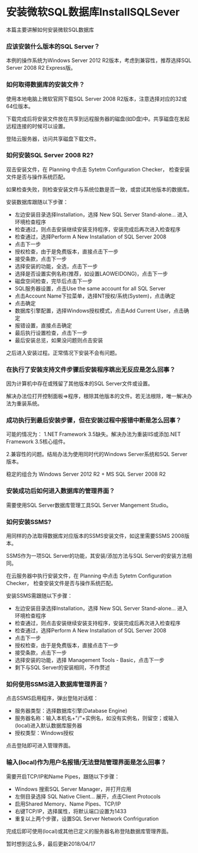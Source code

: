 # 安装微软SQL数据库InstallSQLSever
本篇主要讲解如何安装微软SQL数据库

### 应该安装什么版本的SQL Server？
本例的操作系统为Windows Server 2012 R2版本，考虑到兼容性，推荐选择SQL Server 2008 R2 Express版。

### 如何取得数据库的安装文件？
使用本地电脑上微软官网下载SQL Server 2008 R2版本，注意选择对应的32或64位版本。

下载完成后将安装文件放在共享到远程服务器的磁盘(如D盘)中。共享磁盘在发起远程连接的时候可以设置。

登陆云服务器，访问共享磁盘下载文件。

### 如何安装SQL Server 2008 R2?
双击安装文件，在 Planning 中点击 Sytetm Configuration Checker， 检查安装文件是否与操作系统匹配。

如果检查失败，则检查安装文件与系统位数是否一致，或尝试其他版本的数据库。

安装数据库跟随以下步骤：

* 左边安装目录选择Installation，选择 New SQL Server Stand-alone... 进入环境检查程序
* 检查通过，则点击安装继续安装支持程序，安装完成后再次进入检查程序
* 检查通过，选择Perform A New Installation of SQL Server 2008
* 点击下一步
* 授权检查，由于是免费版本，直接点击下一步
* 接受条款，点击下一步
* 选择安装的功能，全选，点击下一步
* 选择是否设置实例名称(推荐，如设置LAOWEIDONG)，点击下一步
* 磁盘空间检查，完毕后点击下一步
* SQL服务器设置，点击Use the same account for all SQL Server
* 点击Account Name下拉菜单，选择NT授权/系统(System)，点击确定
* 点击确定
* 数据库引擎配置，选择Windows授权模式，点击Add Current User，点击确定
* 报错设置，直接点击确定
* 最后执行设置检查，点击下一步
* 最后安装总览，如果没问题则点击安装

之后进入安装过程。正常情况下安装不会有问题。

### 在执行了安装支持文件步骤后安装程序跳出无反应是怎么回事？
因为计算机中存在或残留了其他版本的SQL Server文件或设置。

解决办法位打开控制面板=>程序，根除其他版本的文件。若无法根除，唯一解决办法为重装系统。

### 成功执行到最后安装步骤，但在安装过程中报错中断是怎么回事？
可能的情况为：
1.NET Framework 3.5缺失。解决办法为重装IIS或添加.NET Framework 3.5核心组件。

2.兼容性的问题。结局办法为使用同时代的Windows Server系统和SQL Server版本。

稳定的组合为 Windows Server 2012 R2 + MS SQL Server 2008 R2

### 安装成功后如何进入数据库的管理界面？
需要使用SQL Server数据库管理工具SQL Server Mangement Studio。

### 如何安装SSMS?
用同样的办法取得数据库对应版本的SSMS安装文件，如这里需要SSMS 2008版本。

SSMS作为一项SQL Server的功能，其安装/添加方法与SQL Server的安装方法相同。

在云服务器中执行安装文件，在 Planning 中点击 Sytetm Configuration Checker， 检查安装文件是否与操作系统匹配。

安装SSMS需跟随以下步骤：

* 左边安装目录选择Installation，选择 New SQL Server Stand-alone... 进入环境检查程序
* 检查通过，则点击安装继续安装支持程序，安装完成后再次进入检查程序
* 检查通过，选择Perform A New Installation of SQL Server 2008
* 点击下一步
* 授权检查，由于是免费版本，直接点击下一步
* 接受条款，点击下一步
* 选择安装的功能，选择 Management Tools - Basic，点击下一步
* 剩下与SQL Server的安装相同，不作赘述

### 如何使用SSMS进入数据库管理界面？
点击SSMS启用程序，弹出登陆对话框：

* 服务器类型：选择数据库引擎(Database Engine)
* 服务器名称：输入本机名+"/"+实例名，如没有实例名，则留空；或输入(local)进入默认数据库服务器
* 授权类型：Windows授权

点击登陆即可进入管理界面。

### 输入(local)作为用户名报错/无法登陆管理界面是怎么回事？
需要开启TCP/IP和Name Pipes，跟随以下步骤：

* Windows 搜索SQL Server Manager，并打开应用
* 左侧目录选择 SQL Native Client... 展开，点击Client Protocols
* 启用Shared Memory、Name Pipes、TCP/IP
* 右键TCP/IP，选择属性，将默认端口设置为1433
* 重复以上两个步骤，设置SQL Server Network Confriguration

完成后即可使用(local)或其他已定义的服务器名称登陆数据库管理界面。

暂时想到这么多，最后更新2018/04/17
